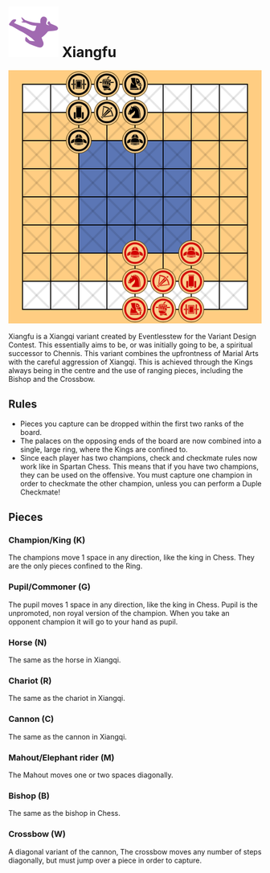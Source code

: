 # ![Xiangfu](https://github.com/gbtami/pychess-variants/blob/master/static/icons/Xiangfu.svg) Xiangfu

![Xiangfu](https://github.com/gbtami/pychess-variants/blob/master/static/images/CVariantsGuide/Xiangfu.png)

Xiangfu is a Xiangqi variant created by Eventlesstew for the Variant Design Contest.
This essentially aims to be, or was initially going to be, a spiritual successor to Chennis. This variant combines the upfrontness of Marial Arts with the careful aggression of Xiangqi. This is achieved through the Kings always being in the centre and the use of ranging pieces, including the Bishop and the Crossbow.

## Rules

- Pieces you capture can be dropped within the first two ranks of the board.
- The palaces on the opposing ends of the board are now combined into a single, large ring, where the Kings are confined to.
- Since each player has two champions, check and checkmate rules now work like in Spartan Chess. This means that if you have two champions, they can be used on the offensive. You must capture one champion in order to checkmate the other champion, unless you can perform a Duple Checkmate!

## Pieces

### Champion/King (K)
The champions move 1 space in any direction, like the king in Chess. They are the only pieces confined to the Ring.

### Pupil/Commoner (G)
The pupil moves 1 space in any direction, like the king in Chess. Pupil is the unpromoted, non royal version of the champion. When you take an opponent champion it will go to your hand as pupil.

### Horse (N)
The same as the horse in Xiangqi.

### Chariot (R)
The same as the chariot in Xiangqi.

### Cannon (C)
The same as the cannon in Xiangqi.

### Mahout/Elephant rider (M)
The Mahout moves one or two spaces diagonally.

### Bishop (B)
The same as the bishop in Chess.

### Crossbow (W)
A diagonal variant of the cannon, The crossbow moves any number of steps diagonally, but must jump over a piece in order to capture.
